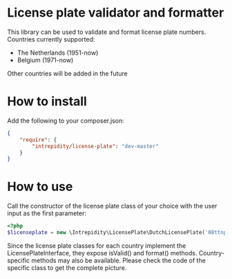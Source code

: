 License plate validator and formatter
=====================================

This library can be used to validate and format license plate numbers.
Countries currently supported:

* The Netherlands (1951-now)
* Belgium (1971-now)

Other countries will be added in the future

How to install
==============

Add the following to your composer.json:

``` json
{
    "require": {
        "intrepidity/license-plate": "dev-master"
    }
}
```

How to use
==========

Call the constructor of the license plate class of your choice with the user input as the first parameter:

``` php
<?php
$licenseplate = new \Intrepidity\LicensePlate\DutchLicensePlate('08ttnp');
```

Since the license plate classes for each country implement the LicensePlateInterface, they expose isValid() and format() methods.
Country-specific methods may also be available. Please check the code of the specific class to get the complete picture.
